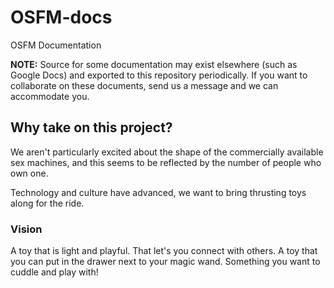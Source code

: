 # OSFM-docs

OSFM Documentation

**NOTE:** Source for some documentation may exist elsewhere (such as Google Docs) and exported to this repository periodically. If you want to collaborate on these documents, send us a message and we can accommodate you.


## Why take on this project?
We aren't particularly excited about the shape of the commercially available sex machines, and this seems to be reflected by the number of people who own one.

Technology and culture have advanced, we want to bring thrusting toys along for the ride.

### Vision
A toy that is light and playful. That let's you connect with others. A toy that you can put in the drawer next to your magic wand. Something you want to cuddle and play with!

